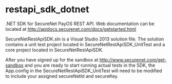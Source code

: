 restapi_sdk_dotnet
==================

.NET SDK for SecureNet PayOS REST API.  Web documentation can be located at http://apidocs.securenet.com/docs/getstarted.html

SecureNetRestApiSDK.sln is a Visual Studio 2013 solution file.  The solution contains a unit test project located in
SecureNetRestApiSDK_UnitTest and a core project located in SecureNetRestApiSDK.

After you have signed up for the sandbox at http://www.securenet.com/get-sandbox and you are ready to start running actual tests in the SDK, the App.config in the SecureNetRestApiSDK_UnitTest will need to be modified to include your assigned secureNetId and secureKey.
